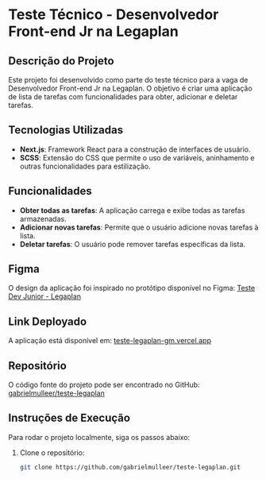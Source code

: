 # Teste Técnico - Desenvolvedor Front-end Jr na Legaplan

## Descrição do Projeto

Este projeto foi desenvolvido como parte do teste técnico para a vaga de Desenvolvedor Front-end Jr na Legaplan. O objetivo é criar uma aplicação de lista de tarefas com funcionalidades para obter, adicionar e deletar tarefas.

## Tecnologias Utilizadas

- **Next.js**: Framework React para a construção de interfaces de usuário.
- **SCSS**: Extensão do CSS que permite o uso de variáveis, aninhamento e outras funcionalidades para estilização.

## Funcionalidades

- **Obter todas as tarefas**: A aplicação carrega e exibe todas as tarefas armazenadas.
- **Adicionar novas tarefas**: Permite que o usuário adicione novas tarefas à lista.
- **Deletar tarefas**: O usuário pode remover tarefas específicas da lista.

## Figma

O design da aplicação foi inspirado no protótipo disponível no Figma: [Teste Dev Junior - Legaplan](https://www.figma.com/design/4iESWnasLZSHyghg1ipj1P/Teste-Dev-Junior---Legaplan?node-id=8-442&node-type=frame&t=PN4adnMFwDO7NQoC-0)

## Link Deployado

A aplicação está disponível em: [teste-legaplan-gm.vercel.app](https://teste-legaplan-gm.vercel.app)

## Repositório

O código fonte do projeto pode ser encontrado no GitHub: [gabrielmulleer/teste-legaplan](https://github.com/gabrielmulleer/teste-legaplan)

## Instruções de Execução

Para rodar o projeto localmente, siga os passos abaixo:

1. Clone o repositório:
   ```bash
   git clone https://github.com/gabrielmulleer/teste-legaplan.git
